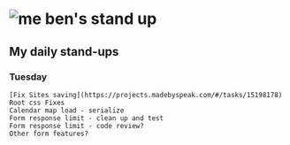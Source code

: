 # ![me](https://avatars2.githubusercontent.com/u/5232044?s=50&v=4) ben's stand up

## My daily stand-ups

### Tuesday

    [Fix Sites saving](https://projects.madebyspeak.com/#/tasks/15198178)
    Root css Fixes
    Calendar map load - serialize
    Form response limit - clean up and test
    Form response limit - code review?
    Other form features?
